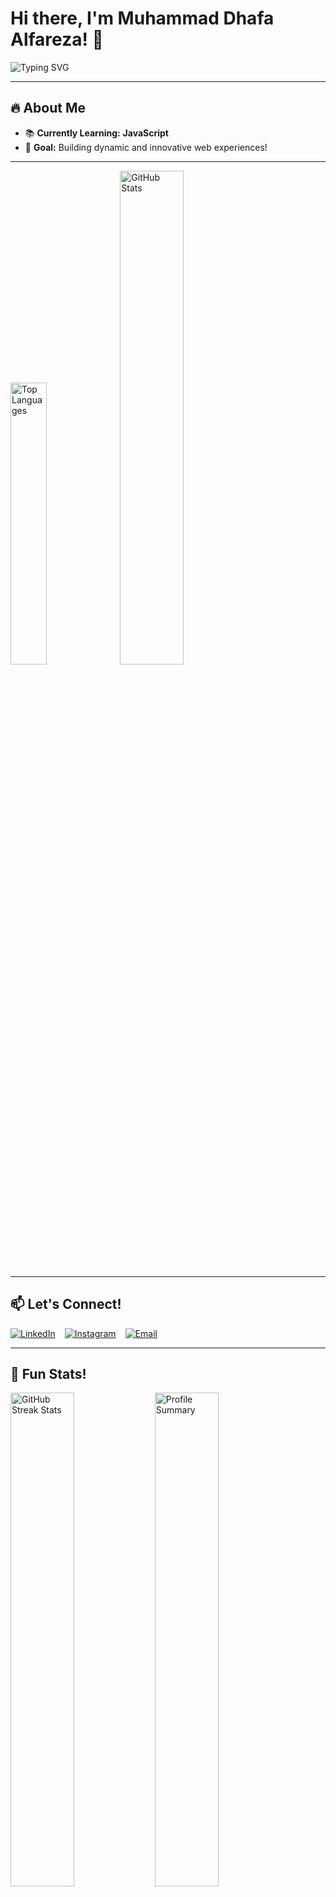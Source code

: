 # Hi there, I'm Muhammad Dhafa Alfareza! 👋  
<div align="start">
  <img src="https://readme-typing-svg.herokuapp.com?font=Fira+Code&size=22&pause=1000&color=1E90FF&width=435&lines=Full-Stack+Developer;Passionate+Learner;Crafting+Elegant+Web+Solutions" alt="Typing SVG" />
</div>

---

## 🔥 About Me  
- 📚 **Currently Learning:** **JavaScript**  
- 🎯 **Goal:** Building dynamic and innovative web experiences!  

---

<div align="start">
  <img 
    src="https://github-readme-stats.vercel.app/api/top-langs/?username=Shdhz&layout=compact&hide=blade,html,css,jupyter%20Notebook&langs_count=6&theme=tokyonight" 
    alt="Top Languages" width="34%" 
  />
  <img 
    src="https://github-readme-stats.vercel.app/api?username=Shdhz&show_icons=true&theme=tokyonight" 
    alt="GitHub Stats" width="45%" 
  />
</div>

---

## 📫 Let's Connect!  
<div align="center" style="display: flex; gap: 15px;">
  <a href="https://www.linkedin.com/in/username" target="_blank">
    <img 
      src="https://img.shields.io/badge/LinkedIn-0077B5?style=for-the-badge&logo=linkedin&logoColor=white" 
      alt="LinkedIn" 
    />
  </a>
  <a href="https://instagram.com/username" target="_blank">
    <img 
      src="https://img.shields.io/badge/Instagram-E4405F?style=for-the-badge&logo=instagram&logoColor=white" 
      alt="Instagram" 
    />
  </a>
  <a href="mailto:youremail@example.com" target="_blank">
    <img 
      src="https://img.shields.io/badge/Email-D14836?style=for-the-badge&logo=gmail&logoColor=white" 
      alt="Email" 
    />
  </a>
</div>

---

## 🌟 Fun Stats!  
<div align="start">
  <img 
    src="https://github-readme-streak-stats.herokuapp.com/?user=Shdhz&theme=tokyonight" 
    alt="GitHub Streak Stats" width="45%" 
  />
  <img 
    src="https://github-profile-summary-cards.vercel.app/api/cards/profile-details?username=Shdhz&theme=tokyonight" 
    alt="Profile Summary" width="45%" 
  />
</div>

---

## 💡 Fun Facts  
- 🌟 I enjoy creating elegant web solutions.  
- 🎨 I love adding artistic touches to my projects.  
- 🚀 Let's build something amazing together!

---

<div align="center">
  <img src="https://komarev.com/ghpvc/?username=Shdhz&style=flat-square&color=blue" alt="Profile Views" />
</div>
